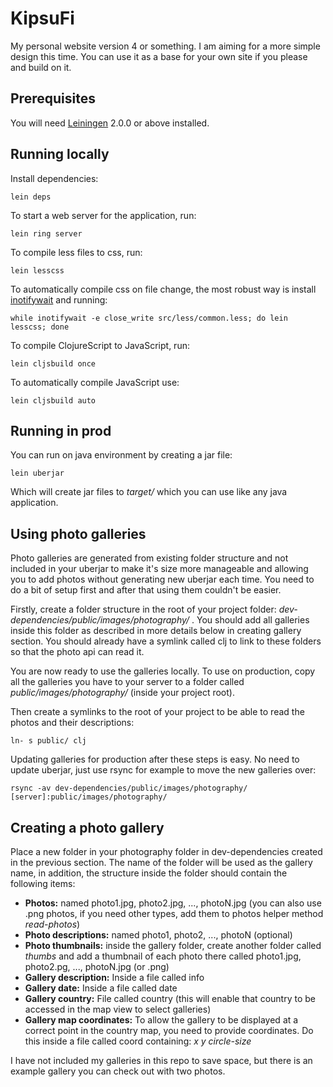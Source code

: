 # KipsuFi

My personal website version 4 or something. I am aiming for a more simple design this time. You can use it as a base for your own site if you please and build on it.

## Prerequisites

You will need [Leiningen][] 2.0.0 or above installed.

## Running locally

Install dependencies:

    lein deps

To start a web server for the application, run:

    lein ring server

To compile less files to css, run:
    
    lein lesscss
    
To automatically compile css on file change, the most robust way is install [inotifywait][] and running:

    while inotifywait -e close_write src/less/common.less; do lein lesscss; done
   
To compile ClojureScript to JavaScript, run:

    lein cljsbuild once

To automatically compile JavaScript use:

    lein cljsbuild auto
    
## Running in prod

You can run on java environment by creating a jar file:

    lein uberjar

Which will create jar files to *target/* which you can use like any java application.

[leiningen]: //github.com/technomancy/leiningen
[inotifywait]: //github.com/rvoicilas/inotify-tools/wiki

## Using photo galleries

Photo galleries are generated from existing folder structure and not included in your uberjar to make it's size more manageable and allowing you to add photos without generating new uberjar each time. You need to do a bit of setup first and after that using them couldn't be easier.

Firstly, create a folder structure in the root of your project folder: *dev-dependencies/public/images/photography/* . You should add all galleries inside this folder as described in more details below in creating gallery section. You should already have a symlink called clj to link to these folders so that the photo api can read it.

You are now ready to use the galleries locally. To use on production, copy all the galleries you have to your server to a folder called *public/images/photography/* (inside your project root).

Then create a symlinks to the root of your project to be able to read the photos and their descriptions:

    ln- s public/ clj

Updating galleries for production after these steps is easy. No need to update uberjar, just use rsync for example to move the new galleries over:

    rsync -av dev-dependencies/public/images/photography/ [server]:public/images/photography/

## Creating a photo gallery

Place a new folder in your photography folder in dev-dependencies created in the previous section. The name of the folder will be used as the gallery name, in addition, the structure inside the folder should contain the following items:

- **Photos:** named photo1.jpg, photo2.jpg, ..., photoN.jpg (you can also use .png photos, if you need other types, add them to photos helper method *read-photos*)
- **Photo descriptions:** named photo1, photo2, ..., photoN (optional)
- **Photo thumbnails:** inside the gallery folder, create another folder called *thumbs* and add a thumbnail of each photo there called photo1.jpg, photo2.pg, ..., photoN.jpg (or .png)
- **Gallery description:** Inside a file called info
- **Gallery date:** Inside a file called date
- **Gallery country:** File called country (this will enable that country to be accessed in the map view to select galleries)
- **Gallery map coordinates:** To allow the gallery to be displayed at a correct point in the country map, you need to provide coordinates. Do this inside a file called coord containing: *x y circle-size*

I have not included my galleries in this repo to save space, but there is an example gallery you can check out with two photos.
